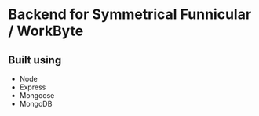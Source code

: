 # Backend  for Symmetrical Funnicular / WorkByte
## Built using
- Node
- Express
- Mongoose
- MongoDB